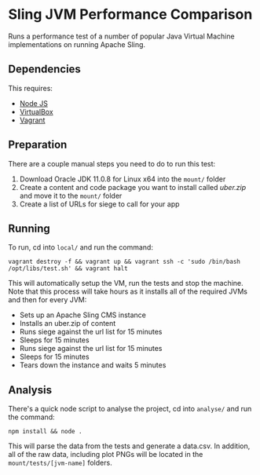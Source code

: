 # Sling JVM Performance Comparison

Runs a performance test of a number of popular Java Virtual Machine implementations on running Apache Sling.

## Dependencies

This requires:

- [Node JS](https://nodejs.org/en/download/)
- [VirtualBox](https://www.virtualbox.org/wiki/Downloads)
- [Vagrant](https://www.vagrantup.com/downloads.html)

## Preparation

There are a couple manual steps you need to do to run this test:

1. Download Oracle JDK 11.0.8 for Linux x64 into the `mount/` folder
2. Create a content and code package you want to install called *uber.zip* and move it to the `mount/` folder
3. Create a list of URLs for siege to call for your app

## Running

To run, cd into `local/` and run the command:

    vagrant destroy -f && vagrant up && vagrant ssh -c 'sudo /bin/bash /opt/libs/test.sh' && vagrant halt

This will automatically setup the VM, run the tests and stop the machine. Note that this process will take hours as it installs all of the required JVMs and then for every JVM:

 - Sets up an Apache Sling CMS instance
 - Installs an uber.zip of content
 - Runs siege against the url list for 15 minutes
 - Sleeps for 15 minutes
 - Runs siege against the url list for 15 minutes
 - Sleeps for 15 minutes
 - Tears down the instance and waits 5 minutes

## Analysis

There's a quick node script to analyse the project, cd into  `analyse/` and run the command:

    npm install && node .

This will parse the data from the tests and generate a data.csv. In addition, all of the raw data, including plot PNGs will be located in the `mount/tests/[jvm-name]` folders.